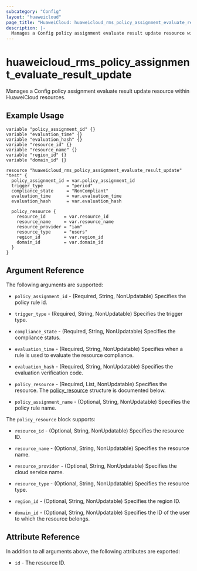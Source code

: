 ```yaml
---
subcategory: "Config"
layout: "huaweicloud"
page_title: "HuaweiCloud: huaweicloud_rms_policy_assignment_evaluate_result_update"
description: |-
  Manages a Config policy assignment evaluate result update resource within HuaweiCloud resources.
---
```


# huaweicloud_rms_policy_assignment_evaluate_result_update

Manages a Config policy assignment evaluate result update resource within HuaweiCloud resources.

## Example Usage

```hcl
variable "policy_assignment_id" {}
variable "evaluation_time" {}
variable "evaluation_hash" {}
variable "resource_id" {}
variable "resource_name" {}
variable "region_id" {}
variable "domain_id" {}

resource "huaweicloud_rms_policy_assignment_evaluate_result_update" "test" {
  policy_assignment_id = var.policy_assignment_id
  trigger_type         = "period"
  compliance_state     = "NonCompliant"
  evaluation_time      = var.evaluation_time
  evaluation_hash      = var.evaluation_hash

  policy_resource {
    resource_id       = var.resource_id
    resource_name     = var.resource_name
    resource_provider = "iam"
    resource_type     = "users"
    region_id         = var.region_id
    domain_id         = var.domain_id
  }
}
```

## Argument Reference

The following arguments are supported:

* `policy_assignment_id` - (Required, String, NonUpdatable) Specifies the policy rule id.

* `trigger_type` - (Required, String, NonUpdatable) Specifies the trigger type.

* `compliance_state` - (Required, String, NonUpdatable) Specifies the compliance status.

* `evaluation_time` - (Required, String, NonUpdatable) Specifies when a rule is used to evaluate the resource compliance.

* `evaluation_hash` - (Required, String, NonUpdatable) Specifies the evaluation verification code.

* `policy_resource` - (Required, List, NonUpdatable) Specifies the resource.
  The [policy_resource](#policy_resource_struct) structure is documented below.

* `policy_assignment_name` - (Optional, String, NonUpdatable) Specifies the policy rule name.

<a name="policy_resource_struct"></a>
The `policy_resource` block supports:

* `resource_id` - (Optional, String, NonUpdatable) Specifies the resource ID.

* `resource_name` - (Optional, String, NonUpdatable) Specifies the resource name.

* `resource_provider` - (Optional, String, NonUpdatable) Specifies the cloud service name.

* `resource_type` - (Optional, String, NonUpdatable) Specifies the resource type.

* `region_id` - (Optional, String, NonUpdatable) Specifies the region ID.

* `domain_id` - (Optional, String, NonUpdatable) Specifies the ID of the user to which the resource belongs.

## Attribute Reference

In addition to all arguments above, the following attributes are exported:

* `id` - The resource ID.
